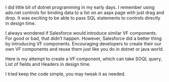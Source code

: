 I did little bit of dotnet programming in my early days. I remember using ado.net controls for binding data to a list on an aspx page with just drag and drop. It was exciting to be able to pass SQL statements to controls directly in design time.

I always wondered if Salesforce would introduce similar VF components. For good or bad, that didn’t happen. However, Salesforce did a better thing by introducing VF components. Encouraging developers to create their our own VF components and reuse them just like you do in dotnet or java world.

Here is my attempt to create a VF component, which can take SOQL query, List of fields and Headers in design time.

I tried keep the code simple, you may tweak it as needed.